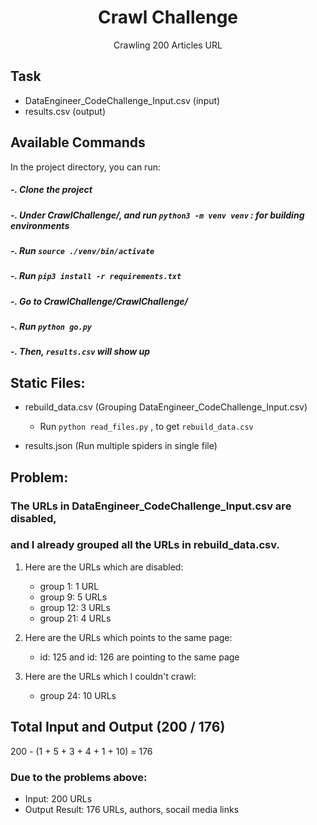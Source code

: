 <h1 align="center">Crawl Challenge</h1>

<p align="center">Crawling 200 Articles URL</p>


## Task
- DataEngineer_CodeChallenge_Input.csv (input)
- results.csv (output)

## Available Commands

In the project directory, you can run:

##### -. Clone the project

##### -. Under CrawlChallenge/, and run `python3 -m venv venv` : for building environments

##### -. Run `source ./venv/bin/activate`

##### -. Run `pip3 install -r requirements.txt`

##### -. Go to  CrawlChallenge/CrawlChallenge/

##### -. Run `python go.py` 

##### -. Then, `results.csv` will show up


## Static Files:
- rebuild_data.csv (Grouping DataEngineer_CodeChallenge_Input.csv)
     - Run `python read_files.py` , to get `rebuild_data.csv`

- results.json (Run multiple spiders in single file)


## Problem:

### The URLs in DataEngineer_CodeChallenge_Input.csv are disabled, 
### and I already grouped all the URLs in rebuild_data.csv.

1. Here are the URLs which are disabled:

   - group 1: 1 URL
   - group 9: 5 URLs
   - group 12: 3 URLs
   - group 21: 4 URLs

2. Here are the URLs which points to the same page:
   - id: 125 and id: 126 are pointing to the same page

3. Here are the URLs which I couldn't crawl:
   - group 24: 10 URLs

## Total Input and Output (200 / 176) 
200 - (1 + 5 + 3 + 4 + 1 + 10) = 176


### Due to the problems above:
- Input: 200 URLs
- Output Result: 176 URLs, authors, socail media links
